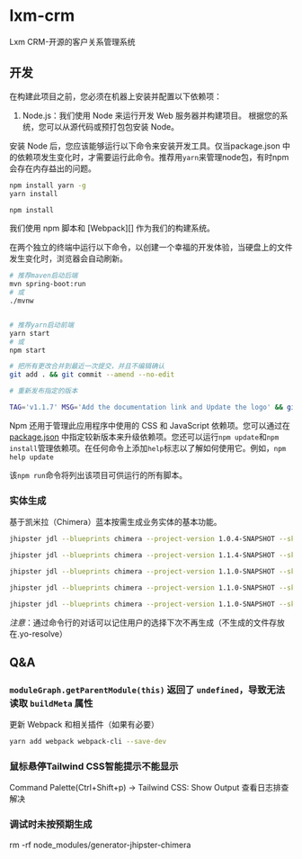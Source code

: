 # lxm-crm

Lxm CRM-开源的客户关系管理系统

## 开发

在构建此项目之前，您必须在机器上安装并配置以下依赖项：

1. Node.js：我们使用 Node 来运行开发 Web 服务器并构建项目。
   根据您的系统，您可以从源代码或预打包包安装 Node。

安装 Node 后，您应该能够运行以下命令来安装开发工具。仅当package.json
中的依赖项发生变化时，才需要运行此命令。推荐用`yarn`来管理node包，有时npm会存在内存益出的问题。

```bash
npm install yarn -g
yarn install

npm install
```

我们使用 npm 脚本和 [Webpack][] 作为我们的构建系统。

在两个独立的终端中运行以下命令，以创建一个幸福的开发体验，当硬盘上的文件发生变化时，浏览器会自动刷新。

```bash
# 推荐maven启动后端
mvn spring-boot:run
# 或
./mvnw


# 推荐yarn启动前端
yarn start
# 或
npm start

# 把所有更改合并到最近一次提交，并且不编辑确认
git add . && git commit --amend --no-edit

# 重新发布指定的版本

TAG='v1.1.7' MSG='Add the documentation link and Update the logo' && git push -d origin "${TAG}" && git tag -d "${TAG}" && git tag "${TAG}" -m "${MSG}" && git push origin "${TAG}"

```

Npm 还用于管理此应用程序中使用的 CSS 和 JavaScript 依赖项。您可以通过在[package.json](package.json)
中指定较新版本来升级依赖项。您还可以运行`npm update`和`npm install`管理依赖项。在任何命令上添加`help`标志以了解如何使用它。例如，`npm help update`

该`npm run`命令将列出该项目可供运行的所有脚本。

### 实体生成

基于凯米拉（Chimera）蓝本按需生成业务实体的基本功能。

```bash
jhipster jdl --blueprints chimera --project-version 1.0.4-SNAPSHOT --skip-git --skip-install  crm.jdl

jhipster jdl --blueprints chimera --project-version 1.1.4-SNAPSHOT --skip-git --skip-cache --skip-install  crm.jdl

jhipster jdl --blueprints chimera --project-version 1.1.0-SNAPSHOT --skip-server --skip-git --skip-cache --skip-install  crm.jdl

jhipster jdl --blueprints chimera --project-version 1.1.0-SNAPSHOT --skip-fake-data --skip-db-changelog --skip-git --skip-cache --skip-install  crm.jdl

jhipster jdl --blueprints chimera --project-version 1.1.0-SNAPSHOT --skip-server --skip-git --skip-cache --skip-install --skip-fake-data --skip-db-changelog  crm.jdl

```

_注意_：通过命令行的对话可以记住用户的选择下次不再生成（不生成的文件存放在.yo-resolve）

## Q&A

### `moduleGraph.getParentModule(this)` 返回了 `undefined`，导致无法读取 `buildMeta` 属性

更新 Webpack 和相关插件（如果有必要）

```bash
yarn add webpack webpack-cli --save-dev
```

### 鼠标悬停Tailwind CSS智能提示不能显示

Command Palette(Ctrl+Shift+p) -> Tailwind CSS: Show Output 查看日志排查解决

### 调试时未按预期生成

rm -rf node_modules/generator-jhipster-chimera
